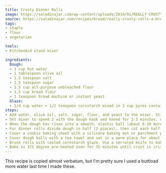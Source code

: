 ```yaml
---
title: Crusty Dinner Rolls
image: https://saladinajar.com/wp-content/uploads/2014/01/REALLY-CRUSTY-ROLLS.webp
source: https://saladinajar.com/recipes/bread/really-crusty-rolls-a-bread-machine-recipe/
tags:
- staple
- flour
- vegetarian

tools:
- KitchenAid stand mixer

ingredients:
  Dough:
  - 1 cup hot water
  - 1 tablespoon olive oil
  - 1.5 teaspoon salt
  - 1.5 teaspoon sugar
  - 1.5 cup all-purpose unbleached flour
  - 1.5 cup bread flour
  - 1 teaspoon bread machine or instant yeast
  Glaze:
  - 1/4 cup water + 1/2 teaspoon cornstarch mixed in 2 cup pyrex container and heated in a microwave for 20 seconds on HIGH or until thick.
steps:
- Add water, olive oil, salt, sugar, flour, and yeast to the mixer. Stir it all up real good.
- Set mixer to speed 2 with the dough hook and kneed for 2-3 minutes. At this point the dough should be sticking to the side and pulling away fairly cleanly. Add flour, 1 tablespoon at a time, if the dough is too sticky, or add water 1 tablespoon at a time if dough is too dry (dough slaps against the side).
- When the dough has risen into a smooth, elastic ball (about 5-10 more minutes), remove dough to floured board or silicone sheet.
- For dinner rolls divide dough in half (2 pieces), then cut each half in half (4 pieces) and finally, divide each of those pieces in half again resulting in 8 rolls. Form into balls.
- Cover a cookie baking sheet with a silicone baking mat or parchment paper. Lightly scatter cornmeal over the sheet before placing the round dough balls onto the cookie sheet--evenly spaced from each other.
- Cover dough balls with a tea towel and set in a warm place for about 45 minutes or until risen almost double.
- Brush rolls with cooled cornstarch glaze. Use a serrated knife to make a small gash in the top, if desired, but it's not required.
- Bake in 375 degree pre-heated oven for 35 minutes until crust is crisp and brown.
---
```


This recipe is copied almost verbatum, but I'm pretty sure I used a buttload more water last time I made these.
